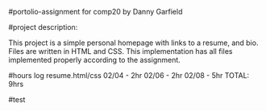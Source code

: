 #portolio-assignment for comp20
by Danny Garfield

#project description:

This project is a simple personal homepage with links to a resume, and bio. Files are written in HTML and CSS. This implementation has all files implemented properly according to the assignment.



#hours log
resume.html/css
02/04 - 2hr
02/06 - 2hr
02/08 - 5hr
TOTAL: 9hrs


#test